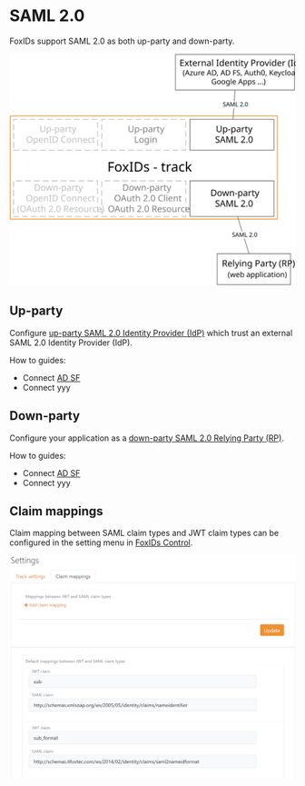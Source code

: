 # SAML 2.0

FoxIDs support SAML 2.0 as both up-party and down-party.

![FoxIDs SAML 2.0](images/parties-saml.svg)

## Up-party

Configure [up-party SAML 2.0 Identity Provider (IdP)](up-party-saml-2.0.md) which trust an external SAML 2.0 Identity Provider (IdP).

How to guides:

- Connect [AD SF](up-party-howto-saml-2.0-adfs.md)
- Connect yyy

## Down-party

Configure your application as a [down-party SAML 2.0 Relying Party (RP)](down-party-saml-2.0.md).

How to guides:

- Connect [AD SF](down-party-howto-saml-2.0-adfs.md)
- Connect yyy

## Claim mappings
Claim mapping between SAML claim types and JWT claim types can be configured in the setting menu in [FoxIDs Control](control.md).

![Configure JWT and SAML mappings](images/configure-jwt-saml-mappings.png)

